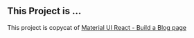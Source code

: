 ## This Project is ...
This project is copycat of [Material UI React - Build a Blog page](https://youtu.be/DJ1_CKs_LPI)